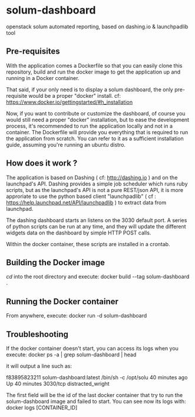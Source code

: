 solum-dashboard
===============

openstack solum automated reporting, based on dashing.io &amp; launchpadlib tool

Pre-requisites
--------------

With the application comes a Dockerfile so that you can easily clone this repository, build and run the docker image to get the application up and running in a Docker container.

That said, if your only need is to display a solum dashboard, the only pre-requisite would be a proper "docker" install. cf: https://www.docker.io/gettingstarted/#h_installation

Now, if you want to contribute or customize the dashboard, of course you would still need a proper "docker" installation, but to ease the development process, it's recommended to run the application locally and not in a container. The Dockerfile will provide you everything that is required to run the application from scratch. You can refer to it as a sufficient installation guide, assuming you're running an ubuntu distro.

How does it work ?
------------------

The application is based on Dashing ( cf: http://dashing.io ) and on the launchpad's API.
Dashing provides a simple job scheduler which runs ruby scripts, but as the launchpad's API is not a pure REST/json API, it is more approriate to use the python based client "launchpadlib" ( cf : https://help.launchpad.net/API/launchpadlib ) to extract data from launchpad.

The dashing dashboard starts an listens on the 3030 default port. A series of python scripts can be run at any time, and they will update the different widgets data on the dashboard by simple HTTP POST calls.

Within the docker container, these scripts are installed in a crontab.


Building the Docker image
-------------------------

*cd* into the root directory and execute:
     docker build --tag solum-dashboard .

Running the Docker container
----------------------------

From anywhere, execute: 
     docker run -d solum-dashboard


Troubleshooting
---------------

If the docker container doesn't start, you can access its logs when you execute:
   docker ps -a | grep solum-dashboard | head

it will output a line such as: 

f83895823211        solum-dashboard:latest             /bin/sh -c /opt/solu   40 minutes ago      Up 40 minutes                    3030/tcp                 distracted_wright

The first field will be the id of the last docker container that try to run the solum-dashboard image and failed to start. You can see now its logs with:
    docker logs [CONTAINER_ID]